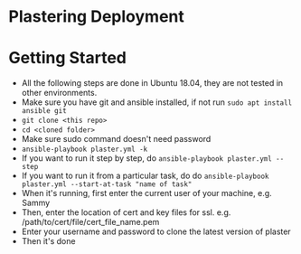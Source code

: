 Plastering Deployment
=========================

# Getting Started
- All the following steps are done in Ubuntu 18.04, they are not tested in other environments.
- Make sure you have git and ansible installed, if not run ``sudo apt install ansible git``
- ``git clone <this repo>``
- ``cd <cloned folder>``
- Make sure sudo command doesn't need password
- ``ansible-playbook plaster.yml -k``
- If you want to run it step by step, do ``ansible-playbook plaster.yml --step``
- If you want to run it from a particular task, do do ``ansible-playbook plaster.yml --start-at-task "name of task"``
- When it's running, first enter the current user of your machine, e.g. Sammy
- Then, enter the location of cert and key files for ssl. e.g. /path/to/cert/file/cert_file_name.pem
- Enter your username and password to clone the latest version of plaster
- Then it's done
